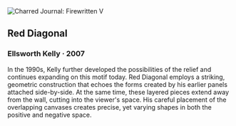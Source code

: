 <div class="artwork-of-the-day">
  <div class="container">
    <div class="img-wrapper">
      <img
        src="https://uploads4.wikiart.org/images/ellsworth-kelly/red-diagonal-2007.jpg!Large.jpg"
        alt="Charred Journal: Firewritten V" />
    </div>
    <div class="artwork-detail">
      <div class="artwork-origin"> 
        <h2 class="artwork-name">Red Diagonal</h2>
        <h3 class="artist">
          Ellsworth Kelly
                    ·  2007
        </h3>
      </div>
      <p class="description">
        <span class="artwork-description-text ng-binding" ng-bind-html="viewModel.ArtworkOfTheDay.Description | unsafe">In the 1990s, Kelly further developed the possibilities of the relief and continues expanding on this motif today. Red Diagonal employs a striking, geometric construction that echoes the forms created by his earlier panels attached side-by-side. At the same time, these layered pieces extend away from the wall, cutting into the viewer's space. His careful placement of the overlapping canvases creates precise, yet varying shapes in both the positive and negative space.</span>
                        <div class="text-shadow-container" ng-show="showShadow" style=""></div>
      </p>
    </div>
  </div>

</div>
